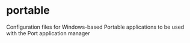 # portable
Configuration files for Windows-based Portable applications to be used with the Port application manager
